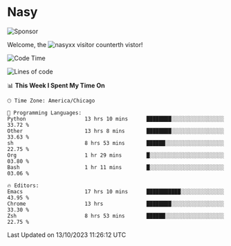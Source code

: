 # Nasy

<!--
<p align="center">
<img height="200" src="https://github-readme-stats.vercel.app/api?username=nasyxx&count_private=true&show_icons=true&theme=dracula&include_all_commits=true"/>
<img height="200" src="https://github-readme-stats.vercel.app/api/top-langs/?username=nasyxx&theme=dracula&hide=html,jupyter+notebook&count_private=true&show_icons=true"/>
</p>

  
----------------
-->

![Sponsor](https://img.shields.io/static/v1.svg?label=Sponsor&message=%E2%9D%A4&logo=GitHub&style=flat&color=pink)
 
Welcome, the ![nasyxx visitor counter](https://count.getloli.com/get/@nasyxx?theme=rule34)th vistor!
 
<!--START_SECTION:waka-->
![Code Time](http://img.shields.io/badge/Code%20Time-3%2C796%20hrs%2033%20mins-blue)

![Lines of code](https://img.shields.io/badge/From%20Hello%20World%20I%27ve%20Written-6.3%20million%20lines%20of%20code-blue)

📊 **This Week I Spent My Time On** 

```text
🕑︎ Time Zone: America/Chicago

💬 Programming Languages: 
Python                   13 hrs 10 mins      ████████░░░░░░░░░░░░░░░░░   33.72 % 
Other                    13 hrs 8 mins       ████████░░░░░░░░░░░░░░░░░   33.63 % 
sh                       8 hrs 53 mins       ██████░░░░░░░░░░░░░░░░░░░   22.75 % 
Org                      1 hr 29 mins        █░░░░░░░░░░░░░░░░░░░░░░░░   03.80 % 
Bash                     1 hr 11 mins        █░░░░░░░░░░░░░░░░░░░░░░░░   03.06 % 

🔥 Editors: 
Emacs                    17 hrs 10 mins      ███████████░░░░░░░░░░░░░░   43.95 % 
Chrome                   13 hrs              ████████░░░░░░░░░░░░░░░░░   33.30 % 
Zsh                      8 hrs 53 mins       ██████░░░░░░░░░░░░░░░░░░░   22.75 % 
```


 Last Updated on 13/10/2023 11:26:12 UTC
<!--END_SECTION:waka-->

<!-- ![visitors](https://visitor-badge.laobi.icu/badge?page_id=nasyxx.nasyxx) -->
